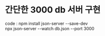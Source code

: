 # 간단한 3000 db 서버 구현
code : 
npm install json-server --save-dev  
npx json-server --watch db.json --port 3000  
